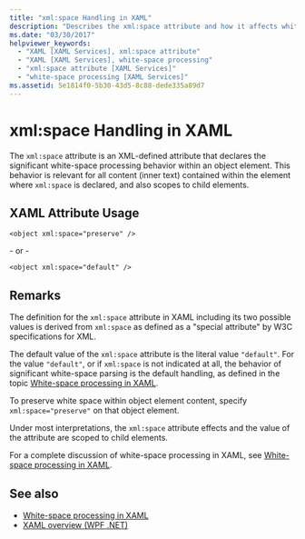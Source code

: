 ```yaml
---
title: "xml:space Handling in XAML"
description: "Describes the xml:space attribute and how it affects white-space processing behavior within an object element."
ms.date: "03/30/2017"
helpviewer_keywords: 
  - "XAML [XAML Services], xml:space attribute"
  - "XAML [XAML Services], white-space processing"
  - "xml:space attribute [XAML Services]"
  - "white-space processing [XAML Services]"
ms.assetid: 5e1814f0-5b30-43d5-8c88-dede335a89d7
---
```

# xml:space Handling in XAML

The `xml:space` attribute is an XML-defined attribute that declares the significant white-space processing behavior within an object element. This behavior is relevant for all content (inner text) contained within the element where `xml:space` is declared, and also scopes to child elements.

## XAML Attribute Usage

```xaml
<object xml:space="preserve" />
```

\- or -

```xaml
<object xml:space="default" />
```

## Remarks

The definition for the `xml:space` attribute in XAML including its two possible values is derived from `xml:space` as defined as a "special attribute" by W3C specifications for XML.

The default value of the `xml:space` attribute is the literal value `"default"`. For the value `"default"`, or if `xml:space` is not indicated at all, the behavior of significant white-space parsing is the default handling, as defined in the topic [White-space processing in XAML](white-space-processing.md).

To preserve white space within object element content, specify `xml:space="preserve"` on that object element.

Under most interpretations, the `xml:space` attribute effects and the value of the attribute are scoped to child elements.

For a complete discussion of white-space processing in XAML, see [White-space processing in XAML](white-space-processing.md).

## See also

- [White-space processing in XAML](white-space-processing.md)
- [XAML overview (WPF .NET)](../wpf/xaml/index.md)
